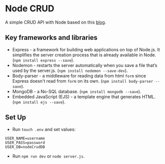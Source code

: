 # Node CRUD

A simple CRUD API with Node based on this [blog](https://zellwk.com/blog/crud-express-mongodb/).

## Key frameworks and libraries

- Express - a framework for building web applications on top of Node.js. It simplifies the server creation process that is already available in Node. (`npm install express --save`).
- Nodemon - restarts the server automatically when you save a file that’s used by the server.js. (`npm install nodemon --save-dev`).
- Body-parser - a middleware for reading data from html `form` since Express doesn't read from `form` on its own. (`npm install body-parser --save`).
- MongoDB - a No-SQL database. (`npm install mongodb --save`).
- Embedded JavaScript (EJS) - a template engine that generates HTML. (`npm install ejs --save`).

## Set Up

- Run `touch .env` and set values:

```env
USER_NAME=username
USER_PASS=password
USER_DB=nodeCrudDB
```

- Run `npm run dev` or `node server.js`.
